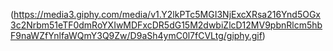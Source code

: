 (https://media3.giphy.com/media/v1.Y2lkPTc5MGI3NjExcXRsa216Ynd5OGx3c2Nrbm51eTF0dmRoYXIwMDFxcDR5dG15M2dwbiZlcD12MV9pbnRlcm5hbF9naWZfYnlfaWQmY3Q9Zw/D9aSh4ymC0l7fCVLtg/giphy.gif)

